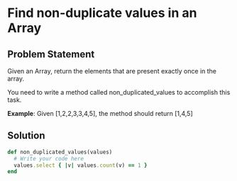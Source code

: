 # Find non-duplicate values in an Array

## Problem Statement
Given an Array, return the elements that are present exactly once in the array.

You need to write a method called non_duplicated_values to accomplish this task.

**Example**: Given [1,2,2,3,3,4,5], the method should return [1,4,5]

## Solution

```ruby
def non_duplicated_values(values)
  # Write your code here
  values.select { |v| values.count(v) == 1 }
end
```